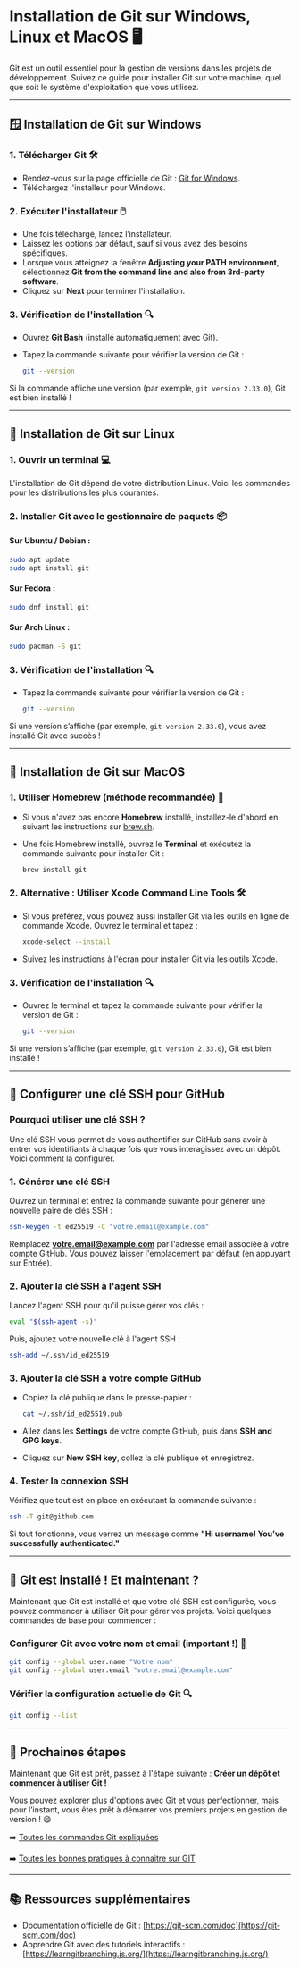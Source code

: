 
# Installation de Git sur Windows, Linux et MacOS 🖥️

Git est un outil essentiel pour la gestion de versions dans les projets de développement. Suivez ce guide pour installer Git sur votre machine, quel que soit le système d'exploitation que vous utilisez.

---

## 🪟 Installation de Git sur **Windows**

### 1. Télécharger Git 🛠️
- Rendez-vous sur la page officielle de Git : [Git for Windows](https://git-scm.com/download/win).
- Téléchargez l'installeur pour Windows.

### 2. Exécuter l'installateur 🖱️
- Une fois téléchargé, lancez l’installateur.
- Laissez les options par défaut, sauf si vous avez des besoins spécifiques.
- Lorsque vous atteignez la fenêtre **Adjusting your PATH environment**, sélectionnez **Git from the command line and also from 3rd-party software**.
- Cliquez sur **Next** pour terminer l'installation.

### 3. Vérification de l'installation 🔍
- Ouvrez **Git Bash** (installé automatiquement avec Git).
- Tapez la commande suivante pour vérifier la version de Git :

  ```bash
  git --version
  ```

Si la commande affiche une version (par exemple, `git version 2.33.0`), Git est bien installé !

---

## 🐧 Installation de Git sur **Linux**

### 1. Ouvrir un terminal 💻
L'installation de Git dépend de votre distribution Linux. Voici les commandes pour les distributions les plus courantes.

### 2. Installer Git avec le gestionnaire de paquets 📦

#### Sur **Ubuntu / Debian** :
```bash
sudo apt update
sudo apt install git
```

#### Sur **Fedora** :
```bash
sudo dnf install git
```

#### Sur **Arch Linux** :
```bash
sudo pacman -S git
```

### 3. Vérification de l'installation 🔍
- Tapez la commande suivante pour vérifier la version de Git :

  ```bash
  git --version
  ```

Si une version s’affiche (par exemple, `git version 2.33.0`), vous avez installé Git avec succès !

---

## 🍏 Installation de Git sur **MacOS**

### 1. Utiliser Homebrew (méthode recommandée) 🍺
- Si vous n'avez pas encore **Homebrew** installé, installez-le d'abord en suivant les instructions sur [brew.sh](https://brew.sh/).

- Une fois Homebrew installé, ouvrez le **Terminal** et exécutez la commande suivante pour installer Git :

  ```bash
  brew install git
  ```

### 2. Alternative : Utiliser Xcode Command Line Tools 🛠️
- Si vous préférez, vous pouvez aussi installer Git via les outils en ligne de commande Xcode. Ouvrez le terminal et tapez :

  ```bash
  xcode-select --install
  ```

- Suivez les instructions à l'écran pour installer Git via les outils Xcode.

### 3. Vérification de l'installation 🔍
- Ouvrez le terminal et tapez la commande suivante pour vérifier la version de Git :

  ```bash
  git --version
  ```

Si une version s’affiche (par exemple, `git version 2.33.0`), Git est bien installé !

---

## 🔐 Configurer une clé SSH pour GitHub

### Pourquoi utiliser une clé SSH ?
Une clé SSH vous permet de vous authentifier sur GitHub sans avoir à entrer vos identifiants à chaque fois que vous interagissez avec un dépôt. Voici comment la configurer.

### 1. Générer une clé SSH
Ouvrez un terminal et entrez la commande suivante pour générer une nouvelle paire de clés SSH :

```bash
ssh-keygen -t ed25519 -C "votre.email@example.com"
```

Remplacez **votre.email@example.com** par l'adresse email associée à votre compte GitHub. Vous pouvez laisser l'emplacement par défaut (en appuyant sur Entrée).

### 2. Ajouter la clé SSH à l'agent SSH
Lancez l'agent SSH pour qu'il puisse gérer vos clés :

```bash
eval "$(ssh-agent -s)"
```

Puis, ajoutez votre nouvelle clé à l'agent SSH :

```bash
ssh-add ~/.ssh/id_ed25519
```

### 3. Ajouter la clé SSH à votre compte GitHub
- Copiez la clé publique dans le presse-papier :

  ```bash
  cat ~/.ssh/id_ed25519.pub
  ```

- Allez dans les **Settings** de votre compte GitHub, puis dans **SSH and GPG keys**.
- Cliquez sur **New SSH key**, collez la clé publique et enregistrez.

### 4. Tester la connexion SSH
Vérifiez que tout est en place en exécutant la commande suivante :

```bash
ssh -T git@github.com
```

Si tout fonctionne, vous verrez un message comme **"Hi username! You've successfully authenticated."**

---

## 🎉 Git est installé ! Et maintenant ?

Maintenant que Git est installé et que votre clé SSH est configurée, vous pouvez commencer à utiliser Git pour gérer vos projets. Voici quelques commandes de base pour commencer :

### Configurer Git avec votre nom et email (important !) 📝

```bash
git config --global user.name "Votre nom"
git config --global user.email "votre.email@example.com"
```

### Vérifier la configuration actuelle de Git 🔍
```bash
git config --list
```

---

## 🚀 Prochaines étapes
Maintenant que Git est prêt, passez à l'étape suivante : **Créer un dépôt et commencer à utiliser Git !**

Vous pouvez explorer plus d'options avec Git et vous perfectionner, mais pour l’instant, vous êtes prêt à démarrer vos premiers projets en gestion de version ! 😄

➡️ [Toutes les commandes Git expliquées](./commandes/README.md)

➡️ [Toutes les bonnes pratiques à connaitre sur GIT](./bonnes-pratiques/README.md)

---

## 📚 Ressources supplémentaires
- Documentation officielle de Git : [https://git-scm.com/doc](https://git-scm.com/doc)
- Apprendre Git avec des tutoriels interactifs : [https://learngitbranching.js.org/](https://learngitbranching.js.org/)